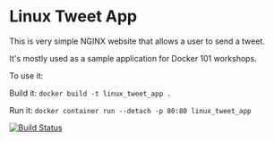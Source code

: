 # Linux Tweet App

This is very simple NGINX website that allows a user to send a tweet. 

It's mostly used as a sample application for Docker 101 workshops. 

To use it:

Build it:
`docker build -t linux_tweet_app .`

Run it:
`docker container run --detach -p 80:80 linux_tweet_app`

[![Build Status](https://travis-ci.org/beshkin/autobuilds.svg?branch=dev)](https://travis-ci.org/beshkin/autobuilds)
